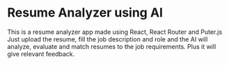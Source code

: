 # Resume Analyzer using AI

This is a resume analyzer app made using React, React Router and Puter.js
Just upload the resume, fill the job description and role and the AI will analyze, evaluate and match resumes to the job requirements. Plus it will give relevant feedback.
